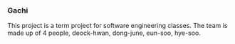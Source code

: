 ### Gachi 

This project is a term project for software engineering classes.
The team is made up of 4 people, deock-hwan, dong-june, eun-soo, hye-soo. 
